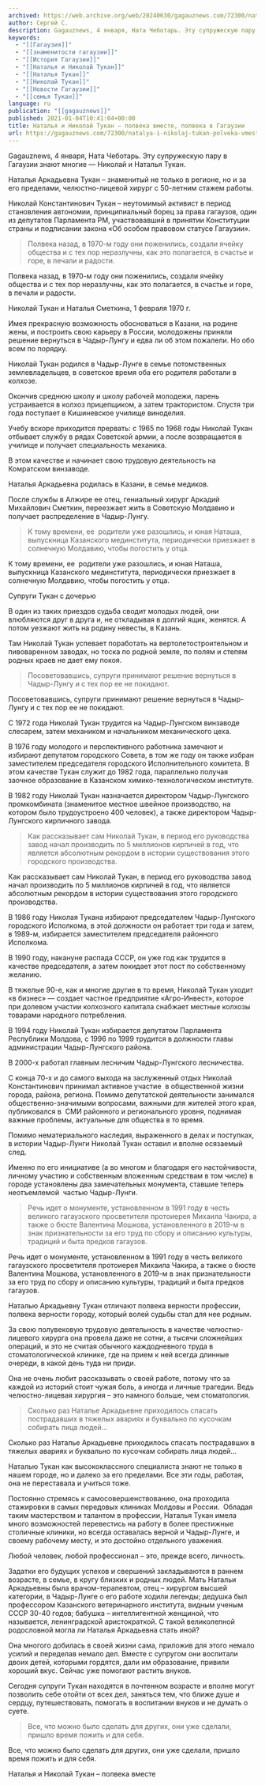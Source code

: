 ```yaml
---
archived: https://web.archive.org/web/20240630/gagauznews.com/72300/natalya-i-nikolaj-tukan-polveka-vmeste-polveka-v-gagauzii.html
author: Сергей С.
description: Gagauznews, 4 января, Ната Чеботарь. Эту супружескую пару в Гагаузии знают многие — Николай и Наталья Тукан. Наталья Аркадьевна Тукан – знаменитый не только в регионе, но и за его пределами, челюстно-лицевой хирург с 50-летним стажем работы. Николай Константинович Тукан – неутомимый активист в период становления автономии, принципиальный борец за права гагаузов, один из депутатов Парламента РМ, участвовавший в принятии Конституции страны и подписании закона «Об особом правовом статусе Гагаузии». Полвека назад, в 1970-м году они поженились, создали ячейку общества и с тех пор неразлучны, как это полагается, в счастье и горе, в печали и радости. Имея прекрасную возможность обосноваться […]
keywords:
  - "[[Гагаузия]]"
  - "[[знаменитости гагаузии]]"
  - "[[История Гагаузии]]"
  - "[[Наталья и Николай Тукан]]"
  - "[[Наталья Тукан]]"
  - "[[Николай Тукан]]"
  - "[[Новости Гагаузии]]"
  - "[[семья Тукан]]"
language: ru
publication: "[[gagauznews]]"
published: 2021-01-04T10:41:04+00:00
title: Наталья и Николай Тукан – полвека вместе, полвека в Гагаузии
url: https://gagauznews.com/72300/natalya-i-nikolaj-tukan-polveka-vmeste-polveka-v-gagauzii.html
---
```


Gagauznews, 4 января, Ната Чеботарь. Эту супружескую пару в Гагаузии знают многие — Николай и Наталья Тукан.

Наталья Аркадьевна Тукан – знаменитый не только в регионе, но и за его пределами, челюстно-лицевой хирург с 50-летним стажем работы.

Николай Константинович Тукан – неутомимый активист в период становления автономии, принципиальный борец за права гагаузов, один из депутатов Парламента РМ, участвовавший в принятии Конституции страны и подписании закона «Об особом правовом статусе Гагаузии».

> Полвека назад, в 1970-м году они поженились, создали ячейку общества и с тех пор неразлучны, как это полагается, в счастье и горе, в печали и радости.

Полвека назад, в 1970-м году они поженились, создали ячейку общества и с тех пор неразлучны, как это полагается, в счастье и горе, в печали и радости.

Николай Тукан и Наталья Сметкина, 1 февраля 1970 г.

Имея прекрасную возможность обосноваться в Казани, на родине жены, и построить свою карьеру в России, молодожены приняли решение вернуться в Чадыр-Лунгу и едва ли об этом пожалели. Но обо всем по порядку.

Николай Тукан родился в Чадыр-Лунге в семье потомственных землевладельцев, в советское время оба его родителя работали в колхозе.

Окончив среднюю школу и школу рабочей молодежи, парень  устраивается в колхоз прицепщиком, а затем трактористом. Спустя три года поступает в Кишиневское училище виноделия.

Учебу вскоре приходится прервать: с 1965 по 1968 годы Николай Тукан отбывает службу в рядах Советской армии, а после возвращается в училище и получает специальность механика.

В этом качестве и начинает свою трудовую деятельность на Комратском винзаводе.

Наталья Аркадьевна родилась в Казани, в семье медиков.

После службы в Алжире ее отец, гениальный хирург Аркадий Михайлович Сметкин, переезжает жить в Советскую Молдавию и получает распределение в Чадыр-Лунгу.

> К тому времени, ее  родители уже разошлись, и юная Наташа, выпускница Казанского мединститута, периодически приезжает в солнечную Молдавию, чтобы погостить у отца.

К тому времени, ее  родители уже разошлись, и юная Наташа, выпускница Казанского мединститута, периодически приезжает в солнечную Молдавию, чтобы погостить у отца.

Супруги Тукан с дочерью

В один из таких приездов судьба сводит молодых людей, они влюбляются друг в друга и, не откладывая в долгий ящик, женятся. А потом уезжают жить на родину невесты, в Казань.

Там Николай Тукан успевает поработать на вертолетостроительном и пивоваренном заводах, но тоска по родной земле, по полям и степям родных краев не дает ему покоя.

> Посоветовавшись, супруги принимают решение вернуться в Чадыр-Лунгу и с тех пор ее не покидают.

Посоветовавшись, супруги принимают решение вернуться в Чадыр-Лунгу и с тех пор ее не покидают.

С 1972 года Николай Тукан трудится на Чадыр-Лунгском винзаводе слесарем, затем механиком и начальником механического цеха.

В 1976 году молодого и перспективного работника замечают и избирают депутатом городского Совета, в том же году он также избран заместителем председателя городского Исполнительного комитета. В этом качестве Тукан служит до 1982 года, параллельно получая заочное образование в Казанском химико-технологическом институте.

В 1982 году Николай Тукан назначается директором Чадыр-Лунгского промкомбината (знаменитое местное швейное производство, на котором было трудоустроено 400 человек), а также директором Чадыр-Лунгского кирпичного завода.

> Как рассказывает сам Николай Тукан, в период его руководства завод начал производить по 5 миллионов кирпичей в год, что является абсолютным рекордом в истории существования этого городского производства.

Как рассказывает сам Николай Тукан, в период его руководства завод начал производить по 5 миллионов кирпичей в год, что является абсолютным рекордом в истории существования этого городского производства.

В 1986 году Николая Тукана избирают председателем Чадыр-Лунгского городского Исполкома, в этой должности он работает три года и затем, в 1989-м, избирается заместителем председателя районного Исполкома.

В 1990 году, накануне распада СССР, он уже год как трудится в качестве председателя, а затем покидает этот пост по собственному желанию.

В тяжелые 90-е, как и многие другие в то время, Николай Тукан уходит «в бизнес» — создает частное предприятие «Агро-Инвест», которое при долевом участии колхозного капитала снабжает местные колхозы товарами народного потребления.

В 1994 году Николай Тукан избирается депутатом Парламента Республики Молдова, с 1996 по 1999 трудится в должности главы администрации Чадыр-Лунгского района.

В 2000-х работал главным лесничим Чадыр-Лунгского лесничества.

С конца 70-х и до самого выхода на заслуженный отдых Николай Константинович принимал активное участие  в общественной жизни города, района, региона. Помимо депутатской деятельности занимался общественно-значимыми вопросами, важными для жителей этого края, публиковался в  СМИ районного и регионального уровня, поднимая важные проблемы, актуальные для общества в то время.

Помимо нематериального наследия, выраженного в делах и поступках, в истории Чадыр-Лунги Николай Тукан оставил и вполне осязаемый след.

Именно по его инициативе (а во многом и благодаря его настойчивости, личному участию и собственным вложенным средствам в том числе) в городе установлены два замечательных монумента, ставшие теперь неотъемлемой  частью Чадыр-Лунги.

> Речь идет о монументе, установленном в 1991 году в честь великого гагаузского просветителя протоиерея Михаила Чакира, а также о бюсте Валентина Мошкова, установленного в 2019-м в знак признательности за его труд по сбору и описанию культуры, традиций и быта предков гагаузов.

Речь идет о монументе, установленном в 1991 году в честь великого гагаузского просветителя протоиерея Михаила Чакира, а также о бюсте Валентина Мошкова, установленного в 2019-м в знак признательности за его труд по сбору и описанию культуры, традиций и быта предков гагаузов.

Наталью Аркадьевну Тукан отличают полвека верности профессии, полвека верности городу, который волей судьбы стал для нее родным.

За свою полувековую трудовую деятельность в качестве челюстно-лицевого хирурга она провела даже не сотни, а тысячи сложнейших операций, и это не считая обычного каждодневного труда в стоматологической клинике, где на прием к ней всегда длинные очереди, в какой день туда ни приди.

Она не очень любит рассказывать о своей работе, потому что за каждой из историй стоит чужая боль, а иногда и личные трагедии. Ведь  челюстно-лицевая хирургия – это намного больше, чем стоматология.

> Сколько раз Наталье Аркадьевне приходилось спасать пострадавших в тяжелых авариях и буквально по кусочкам собирать лица людей…

Сколько раз Наталье Аркадьевне приходилось спасать пострадавших в тяжелых авариях и буквально по кусочкам собирать лица людей…

Наталью Тукан как высококлассного специалиста знают не только в нашем городе, но и далеко за его пределами. Все эти годы, работая, она не переставала и учиться тоже.

Постоянно стремясь к самосовершенствованию, она проходила стажировки в самых передовых клиниках Молдовы и России.  Обладая таким мастерством и талантом в профессии, Наталья Тукан имела много возможностей перевестись на работу в более престижные столичные клиники, но всегда оставалась верной и Чадыр-Лунге, и своему рабочему месту, и это достойно отдельного уважения.

Любой человек, любой профессионал – это, прежде всего, личность.

Задатки его будущих успехов и свершений закладываются в раннем возрасте, в семье, в кругу близких и родных людей. Мать Натальи Аркадьевны была врачом-терапевтом, отец – хирургом высшей категории, в Чадыр-Лунге о его работе ходили легенды; дедушка был профессором Казанского ветеринарного института, видным ученым СССР 30-40 годов; бабушка – интеллигентной женщиной, что называется, ленинградской аристократкой. С такой великолепной родословной могла ли Наталья Аркадьевна стать иной?

Она многого добилась в своей жизни сама, приложив для этого немало усилий и переделав немало дел. Вместе с супругом они воспитали двоих детей, которыми гордятся, дали им образование, привили хороший вкус. Сейчас уже помогают растить внуков.

Сегодня супруги Тукан находятся в почтенном возрасте и вполне могут позволить себе отойти от всех дел, заняться тем, что ближе душе и сердцу, путешествовать, помогать в воспитании внуков и не думать о суете.

> Все, что можно было сделать для других, они уже сделали, пришло время пожить и для себя.

Все, что можно было сделать для других, они уже сделали, пришло время пожить и для себя.

Наталья и Николай Тукан – полвека вместе